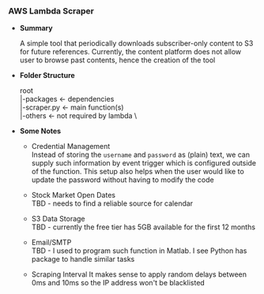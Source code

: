 ### AWS Lambda Scraper
* **Summary**
    
    A simple tool that periodically downloads subscriber-only content to S3 for future references. Currently, the
    content platform does not allow user to browse past contents, hence the creation of the tool
    
* **Folder Structure**

    root\
    |-packages <- dependencies \
    |-scraper.py <- main function(s) \
    |-others <- not required by lambda \
    
* **Some Notes**

    * Credential Management \
    Instead of storing the `username` and `password` as (plain) text, we can supply such information by event
    trigger which is configured outside of the function. This setup also helps when the user would like to update the
    password without having to modify the code
    
    * Stock Market Open Dates \
    TBD - needs to find a reliable source for calendar
    
    * S3 Data Storage \
    TBD - currently the free tier has 5GB available for the first 12 months
    
    * Email/SMTP \
    TBD - I used to program such function in Matlab. I see Python has package to handle similar tasks
    
    * Scraping Interval
    It makes sense to apply random delays between 0ms and 10ms so the IP address won't be blacklisted
